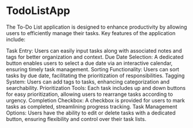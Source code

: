 # TodoListApp
The To-Do List application is designed to enhance productivity by allowing users to efficiently manage their tasks. Key features of the application include:

Task Entry: Users can easily input tasks along with associated notes and tags for better organization and context.
Due Date Selection: A dedicated button enables users to select a due date via an interactive calendar, ensuring timely task management.
Sorting Functionality: Users can sort tasks by due date, facilitating the prioritization of responsibilities.
Tagging System: Users can add tags to tasks, enhancing categorization and searchability.
Prioritization Tools: Each task includes up and down buttons for easy prioritization, allowing users to rearrange tasks according to urgency.
Completion Checkbox: A checkbox is provided for users to mark tasks as completed, streamlining progress tracking.
Task Management Options: Users have the ability to edit or delete tasks with a dedicated button, ensuring flexibility and control over their task lists.
